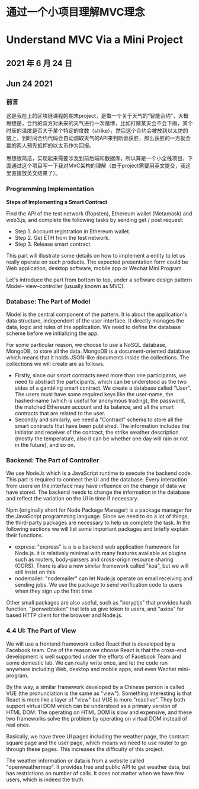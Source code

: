 # 通过一个小项目理解MVC理念

# Understand MVC Via a Mini Project

## 2021 年 6 月 24 日

## Jun 24 2021



### 前言

这是我在上的区块链课程的期末project，是做一个关于天气的“智能合约”，大概思想是，合约的双方对未来的天气进行一次赌博，比如打赌某天会不会下雨，某个时辰的温度是否大于某个特定的度数（strike），然后这个合约会被放到以太坊的链上，到时间合约代码会自动调取天气的API来判断谁获胜，那么获胜的一方就会赢的两人预先抵押的以太币作为回报。

思想很简洁，实现起来需要涉及到前后端和数据库，所以算是一个小全栈项目，下面通过这个项目写一下我对MVC架构的理解（由于project需要用英文提交，我这里直接放英文结果了）。



### Programming Implementation

**Steps of Implementing a Smart Contract**

Find the API of the test network (Ropsten), Ethereum wallet (Metamask) and web3.js, and complete the following tasks by sending get / post request:

- Step 1. Account registration in Ethereum wallet.
- Step 2. Get ETH from the test network.
- Step 3. Release smart contract.

This part will illustrate some details on how to implement a entity to let us really operate on such products. The expected presentation form could be Web application, desktop software, mobile app or Wechat Mini Program.

Let's introduce the part from bottom to top, under a software design pattern Model– view–controller (usually known as MVC).

### Database: The Part of Model

Model is the central component of the pattern. It is about the application's data structure, independent of the user interface. It directly manages the data, logic and rules of the application. We need to define the database scheme before we initializing the app.

For some particular reason, we choose to use a NoSQL database, MongoDB, to store all the data. MongoDB is a document-oriented database which means that it holds JSON-like documents inside the collections. The collections we will create are as follows.

- Firstly, since our smart contracts need more than one participants, we need to abstract the participants, which can be understood as the two sides of a gambling smart contract. We create a database called "User". The users must have some required keys like the user-name, the hashed-name (which is useful for anonymous trading), the password, the matched Ethereum account and its balance, and all the smart contracts that are related to the user.
- Secondly and similarly, we need a "Contract" schema to store all the smart contracts that have been published. The information includes the initiator and receiver of the contract, the strike weather description (mostly the temperature, also it can be whether one day will rain or not in the future), and so on.

### Backend: The Part of Controller

We use NodeJs which is a JavaScript runtime to execute the backend code. This part is required to connect the UI and the database. Every interaction from users on the interface may have influence on the change of data we have stored. The backend needs to change the information in the database and reflect the variation on the UI in time if necessary.

Npm (originally short for Node Package Manager) is a package manager for the JavaScript programming language. Since we need to do a lot of things, the third-party packages are necessary to help us complete the task. In the following sections we will list some important packages and briefly explain their functions.

- express: "express" is a is a backend web application framework for Node.js. it is relatively minimal with many features available as plugins such as routers, body-parsers and cross-origin resource sharing (CORS). There is also a new similar framework called "koa", but we will still insist on this.
- nodemailer: "nodemailer" can let Node.js operate on email receiving and sending jobs. We use the package to send verification code to users when they sign up the first time

Other small packages are also useful, such as "bcryptjs" that provides hash function, "jsonwebtoken" that lets us give token to users, and "axios" for based HTTP client for the browser and Node.js.

### 4.4 UI: The Part of View

We will use a frontend framework called React that is developed by a Facebook team. One of the reason we choose React is that the cross-end development is well supported under the efforts of Facebook Team and some domestic lab. We can really write once, and let the code run anywhere including Web, desktop and mobile apps, and even Wechat mini-program.

By the way, a similar framework developed by a Chinese person is called VUE (the pronunciation is the same as "view"). Something interesting is that React is more like a layer of "view" but VUE is more "reactive". They both support virtual DOM which can be understood as a primary version of HTML DOM. The operating on HTML DOM is slow and expensive, and these two frameworks solve the problem by operating on virtual DOM instead of real ones.

Basically, we have three UI pages including the weather page, the contract square page and the user page, which means we need to use router to go through these pages. This increases the difficulty of this project.

The weather information or data is from a website called "openweathermap". It provides free and public API to get weather data, but has restrictions on number of calls. It does not matter when we have few users, which is indeed the truth.

